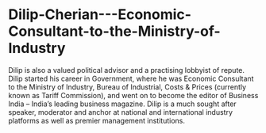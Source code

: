 # Dilip-Cherian---Economic-Consultant-to-the-Ministry-of-Industry
Dilip is also a valued political advisor and a practising lobbyist of repute.  Dilip started his career in Government, where he was Economic Consultant to the Ministry of Industry, Bureau of Industrial, Costs &amp; Prices (currently known as Tariff Commission), and went on to become the editor of Business India – India’s leading business magazine. Dilip is a much sought after speaker, moderator and anchor at national and international industry platforms as well as premier management institutions.

